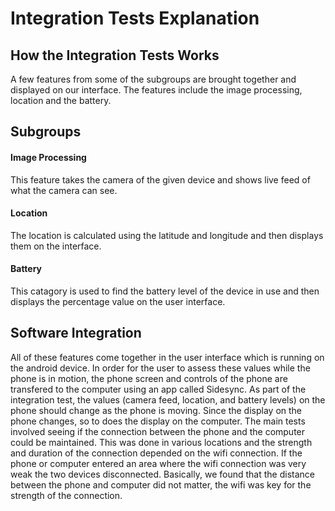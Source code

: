 # Integration Tests Explanation

## How the Integration Tests Works
A few features from some of the subgroups are brought together and displayed on our
interface. The features include the image processing, location and the battery.

## Subgroups
#### Image Processing
This feature takes the camera of the given device and shows live feed of what the
camera can see.

#### Location
The location is calculated using the latitude and longitude and then displays them
on the interface.

#### Battery
This catagory is used to find the battery level of the device in use and then displays
the percentage value on the user interface.

## Software Integration
All of these features come together in the user interface which is running on the
android device. In order for the user to assess these values while the phone is in
motion, the phone screen and controls of the phone are transfered to the computer 
using an app called Sidesync. As part of the integration test, the values 
(camera feed, location, and battery levels) on the phone should change as the phone
is moving. Since the display on the phone changes, so to does the display on the 
computer. The main tests involved seeing if the connection between the phone and
the computer could be maintained. This was done in various locations and the 
strength and duration of the connection depended on the wifi connection. If the 
phone or computer entered an area where the wifi connection was very weak the 
two devices disconnected. Basically, we found that the distance between the 
phone and computer did not matter, the wifi was key for the strength of the 
connection. 
